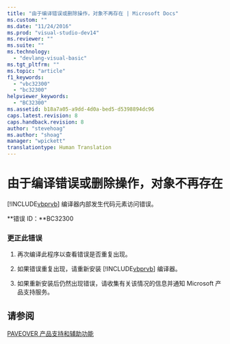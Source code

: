 ```yaml
---
title: "由于编译错误或删除操作，对象不再存在 | Microsoft Docs"
ms.custom: ""
ms.date: "11/24/2016"
ms.prod: "visual-studio-dev14"
ms.reviewer: ""
ms.suite: ""
ms.technology: 
  - "devlang-visual-basic"
ms.tgt_pltfrm: ""
ms.topic: "article"
f1_keywords: 
  - "vbc32300"
  - "bc32300"
helpviewer_keywords: 
  - "BC32300"
ms.assetid: b18a7a05-a9dd-4d0a-bed5-d5398894dc96
caps.latest.revision: 8
caps.handback.revision: 8
author: "stevehoag"
ms.author: "shoag"
manager: "wpickett"
translationtype: Human Translation
---
```

# 由于编译错误或删除操作，对象不再存在
[!INCLUDE[vbprvb](../../csharp/programming-guide/concepts/linq/includes/vbprvb_md.md)] 编译器内部发生代码元素访问错误。  
  
 **错误 ID：**BC32300  
  
### 更正此错误  
  
1.  再次编译此程序以查看错误是否重复出现。  
  
2.  如果错误重复出现，请重新安装 [!INCLUDE[vbprvb](../../csharp/programming-guide/concepts/linq/includes/vbprvb_md.md)] 编译器。  
  
3.  如果重新安装后仍然出现错误，请收集有关该情况的信息并通知 Microsoft 产品支持服务。  
  
## 请参阅  
 [PAVEOVER 产品支持和辅助功能](http://msdn.microsoft.com/zh-cn/14e1d293-7b6d-40a6-bf3e-a92f8ee6c88c)